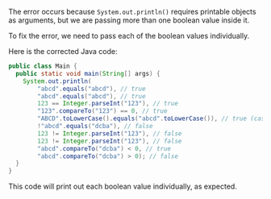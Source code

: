 The error occurs because `System.out.println()` requires printable objects as arguments, but we are passing more than one boolean value inside it.

To fix the error, we need to pass each of the boolean values individually.

Here is the corrected Java code:

```java
public class Main {
  public static void main(String[] args) {
    System.out.println(
        "abcd".equals("abcd"), // true
        "abcd".equals("abcd"), // true
        123 == Integer.parseInt("123"), // true
        "123".compareTo("123") == 0, // true
        "ABCD".toLowerCase().equals("abcd".toLowerCase()), // true (case insensitive)
        !"abcd".equals("dcba"), // false
        123 != Integer.parseInt("123"), // false
        123 != Integer.parseInt("123"), // false
        "abcd".compareTo("dcba") < 0, // true
        "abcd".compareTo("dcba") > 0); // false
  }
}
```

This code will print out each boolean value individually, as expected.
